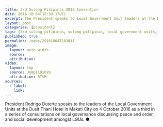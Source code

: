 ```yaml
---
title: 3rd Sulong Pilipinas 2016 Convention
date: 2016-10-04T18:30:17UTC
excerpt: The President speaks to Local Government Unit leaders at the Dusit Thani Hotel in Makati City on 4 October 2016 as a third in a series of consultations on local governance discussing peace and order, and social development amongst LGUs.
layout: post
categories: [president]
tags: [3rd sulong pilipinas, sulong pilipinas, local government units, speech]
published: true
permalink: /news/20161004T183017
image:
  layout: auto_width
  source: 
  attribution: 
video:
  layout: top
  source: Jg8pIi9iDVQ
  attribution: RTVM
sources:
  - label:
    link:
---
```


President Rodrigo Duterte speaks to the leaders of the Local Government Units at the Dusit Thani Hotel in Makati City on 4 October 2016 as a third in a series of consultations on local governance discussing peace and order, and social development amongst LGUs.
&#x25cf;
